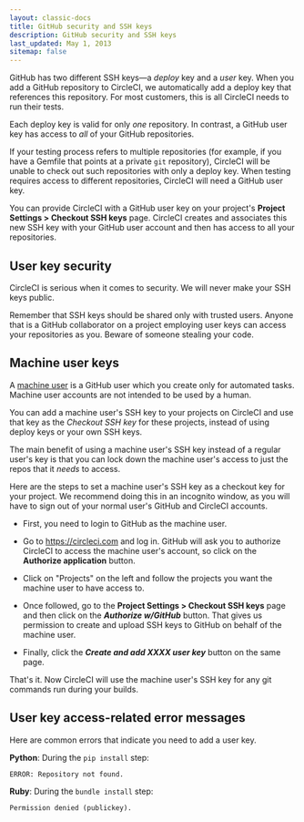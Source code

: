 ```yaml
---
layout: classic-docs
title: GitHub security and SSH keys
description: GitHub security and SSH keys
last_updated: May 1, 2013
sitemap: false
---
```


GitHub has two different SSH keys&mdash;a _deploy_ key and a _user_ key.
When you add a GitHub repository to CircleCI, we automatically add a deploy
key that references this repository.
For most customers, this is all CircleCI needs to run their tests.

Each deploy key is valid for only _one_ repository.
In contrast, a GitHub user key has access to _all_ of your GitHub repositories.

If your testing process refers to multiple repositories
(for example, if you have a Gemfile that points at a  private `git` repository),
CircleCI will be unable to check out such repositories with only a deploy key.
When testing requires access to different repositories, CircleCI will need a GitHub user key.

You can provide CircleCI with a GitHub user key on your project's
**Project Settings > Checkout SSH keys** page.
CircleCI creates and associates this new SSH key with your GitHub user account
and then has access to all your repositories.

<h2 id="security">User key security</h2>

CircleCI is serious when it comes to security.
We will never make your SSH keys public.

Remember that SSH keys should be shared only with trusted users.
Anyone that is a GitHub collaborator on a project employing user keys
can access your repositories as you.
Beware of someone stealing your code.

<h2 id="machine-user-keys">Machine user keys</h2>

A [machine user](https://developer.github.com/guides/managing-deploy-keys/#machine-users) is a GitHub user which you create only for automated tasks. Machine user accounts are not intended to be used by a human.

You can add a machine user's SSH key to your projects on CircleCI and use that key as the *Checkout SSH key* for these projects, instead of using deploy keys or your own SSH keys.

The main benefit of using a machine user's SSH key instead of a regular user's key is that you can lock down the machine user's access to just the repos that it _needs_ to access.

Here are the steps to set a machine user's SSH key as a checkout key for your project.  We recommend doing this in an incognito window, as you will have to sign out of your normal user's GitHub and CircleCI accounts.

- First, you need to login to GitHub as the machine user.

- Go to <https://circleci.com> and log in. GitHub will ask you to authorize CircleCI to access the machine user's account, so click on the **Authorize application** button.

- Click on "Projects" on the left and follow the projects you want the machine user to have access to.

- Once followed, go to the **Project Settings > Checkout SSH keys** page and then click on the ***Authorize w/GitHub*** button. That gives us permission to create and upload SSH keys to GitHub on behalf of the machine user.

- Finally, click the ***Create and add XXXX user key*** button on the same page.

That's it. Now CircleCI will use the machine user's SSH key for any git commands run during your builds.

<h2 id="error-messages">User key access-related error messages</h2>

Here are common errors that indicate you need to add a user key.

**Python**: During the `pip install` step:

```
ERROR: Repository not found.
```

**Ruby**: During the `bundle install` step:

```
Permission denied (publickey).
```

